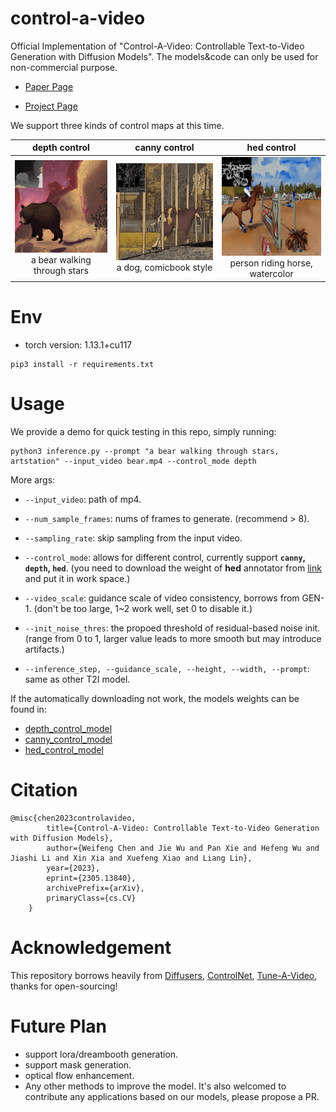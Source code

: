 # control-a-video
<!-- <img src="basketball.gif" width="256"> -->
Official Implementation of "Control-A-Video: Controllable Text-to-Video Generation with Diffusion Models". The models&code can only be used for non-commercial purpose.

- [Paper Page](https://arxiv.org/abs/2305.13840)

- [Project Page](https://controlavideo.github.io)

We support three kinds of control maps at this time. 

|depth control| canny control | hed control | 
|:-:|:-:|:-:|
|<img src="videos/depth_a_bear_walking_through_stars.gif" width="200"><br> a bear walking through stars |<img src="videos/canny_a_dog_comicbook.gif" width="200"><br> a dog, comicbook style |<img src="videos/hed_a_person_riding_a_horse_jumping_over_an_obstacle_watercolor_style.gif" width="200"><br> person riding horse, watercolor|


# Env

- torch version: 1.13.1+cu117

```
pip3 install -r requirements.txt
```

# Usage
We provide a demo for quick testing in this repo, simply running:

```
python3 inference.py --prompt "a bear walking through stars, artstation" --input_video bear.mp4 --control_mode depth 
```

More args:
- `--input_video`: path of mp4.
- `--num_sample_frames`: nums of frames to generate. (recommend > 8).
- `--sampling_rate`: skip sampling from the input video.

- `--control_mode`: allows for different control, currently support **`canny`, `depth`, `hed`**. (you need to download the weight of **hed** annotator from [link](https://huggingface.co/wf-genius/controlavideo-hed/resolve/main/hed-network.pth) and put it in work space.)
- `--video_scale`: guidance scale of video consistency, borrows from GEN-1. (don't be too large, 1~2 work well, set 0 to disable it.)
- `--init_noise_thres`: the propoed threshold of residual-based noise init. (range from 0 to 1, larger value leads to more smooth but may introduce artifacts.)

- `--inference_step, --guidance_scale, --height, --width, --prompt`: same as other T2I model.

If the automatically downloading not work, the models weights can be found in:
- [depth_control_model](https://huggingface.co/wf-genius/controlavideo-depth)
- [canny_control_model](https://huggingface.co/wf-genius/controlavideo-canny)
- [hed_control_model](https://huggingface.co/wf-genius/controlavideo-hed)


# Citation
```
@misc{chen2023controlavideo,
        title={Control-A-Video: Controllable Text-to-Video Generation with Diffusion Models}, 
        author={Weifeng Chen and Jie Wu and Pan Xie and Hefeng Wu and Jiashi Li and Xin Xia and Xuefeng Xiao and Liang Lin},
        year={2023},
        eprint={2305.13840},
        archivePrefix={arXiv},
        primaryClass={cs.CV}
    }
```

# Acknowledgement
This repository borrows heavily from [Diffusers](https://github.com/huggingface/diffusers), [ControlNet](https://github.com/lllyasviel/ControlNet), [Tune-A-Video](https://github.com/showlab/Tune-A-Video), thanks for open-sourcing!


# Future Plan
- support lora/dreambooth generation.
- support mask generation.
- optical flow enhancement.
- Any other methods to improve the model. It's also welcomed to contribute any applications based on our models, please propose a PR.